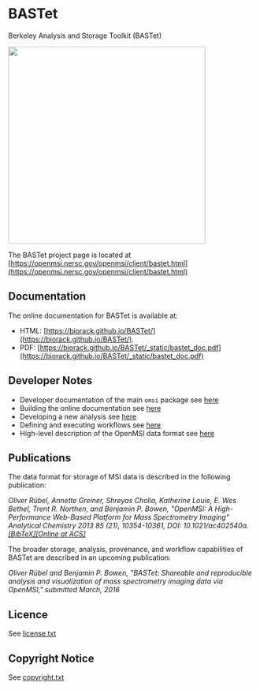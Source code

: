 # BASTet
Berkeley Analysis and Storage Toolkit (BASTet)

<img src="https://raw.githubusercontent.com/biorack/BASTet/master/doc/_static/bastet_logo_full.png" width="400" />

The BASTet project page is located at [https://openmsi.nersc.gov/openmsi/client/bastet.html](https://openmsi.nersc.gov/openmsi/client/bastet.html)

## Documentation

The online documentation for BASTet is available at:

* HTML: [https://biorack.github.io/BASTet/](https://biorack.github.io/BASTet/).
* PDF: [https://biorack.github.io/BASTet/_static/bastet_doc.pdf](https://biorack.github.io/BASTet/_static/bastet_doc.pdf)

## Developer Notes

 * Developer documentation of the main `omsi` package see [here](https://biorack.github.io/BASTet/omsi.html)
 * Building the online documentation see [here](https://biorack.github.io/BASTet/developer_notes.html#building-the-online-documentation)
 * Developing a new analysis see [here](https://biorack.github.io/BASTet/custom_analysis.html)
 * Defining and executing workflows see [here](https://biorack.github.io/BASTet/basic_workflows.html)
 * High-level description of the OpenMSI data format see [here](https://biorack.github.io/BASTet/HDF5_format.html)

## Publications

The data format for storage of MSI data is described in the following publication:

*Oliver Rübel, Annette Greiner, Shreyas Cholia, Katherine Louie, E. Wes Bethel, Trent R. Northen, and Benjamin P. Bowen, "OpenMSI: A High-Performance Web-Based Platform for Mass Spectrometry Imaging" Analytical Chemistry 2013 85 (21), 10354-10361, DOI: 10.1021/ac402540a. [[BibTeX]](https://openmsi.nersc.gov/site_media/openmsi/images/publications/openmsi_acs_2013.bib)[[Online at ACS]](http://pubs.acs.org/doi/abs/10.1021/ac402540a)*

The broader storage, analysis, provenance, and workflow capabilities of BASTet are described in an upcoming publication:

*Oliver Rübel and Benjamin P. Bowen, "BASTet: Shareable and reproducible analysis and visualization of mass spectrometry imaging data via OpenMSI," submitted March, 2016*

## Licence

See [license.txt](license.txt)

## Copyright Notice

See [copyright.txt](copyright.txt)
